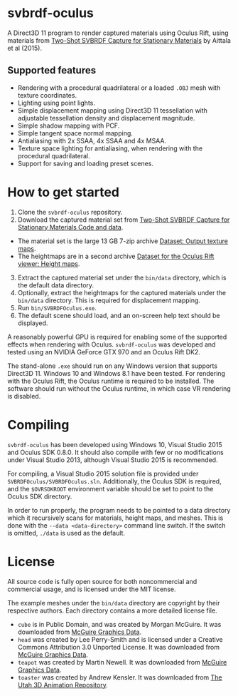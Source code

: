 # svbrdf-oculus
A Direct3D 11 program to render captured materials using Oculus Rift,
using materials from
[Two-Shot SVBRDF Capture for Stationary Materials](https://mediatech.aalto.fi/publications/graphics/TwoShotSVBRDF/) by Aittala et al (2015).

## Supported features

* Rendering with a procedural quadrilateral or a loaded `.OBJ` mesh with
  texture coordinates.
* Lighting using point lights.
* Simple displacement mapping using Direct3D 11 tessellation with
  adjustable tessellation density and displacement magnitude.
* Simple shadow mapping with PCF.
* Simple tangent space normal mapping.
* Antialiasing with 2x SSAA, 4x SSAA and 4x MSAA.
* Texture space lighting for antialiasing, when rendering with the procedural quadrilateral.
* Support for saving and loading preset scenes.

# How to get started

1. Clone the `svbrdf-oculus` repository.
2. Download the captured material set from [Two-Shot SVBRDF Capture for Stationary Materials Code and data](https://mediatech.aalto.fi/publications/graphics/TwoShotSVBRDF/code_and_data.html).
  * The material set is the large 13 GB 7-zip archive [Dataset: Output texture maps](https://mediatech.aalto.fi/publications/graphics/TwoShotSVBRDF/twoshot_data_results.7z).
  * The heightmaps are in a second archive [Dataset for the Oculus Rift viewer: Height maps](https://mediatech.aalto.fi/publications/graphics/TwoShotSVBRDF/heightfields.zip).
3. Extract the captured material set under the `bin/data` directory,
   which is the default data directory.
4. Optionally, extract the heightmaps for the captured materials under
   the `bin/data` directory. This is required for displacement mapping.
5. Run `bin/SVBRDFOculus.exe`.
6. The default scene should load, and an on-screen help text should be
   displayed.

A reasonably powerful GPU is required for enabling some of the supported
effects when rendering with Oculus. `svbrdf-oculus` was developed and
tested using an NVIDIA GeForce GTX 970 and an Oculus Rift DK2.

The stand-alone `.exe` should run on any Windows version that supports
Direct3D 11. Windows 10 and Windows 8.1 have been tested. For rendering
with the Oculus Rift, the Oculus runtime is required to be installed.
The software should run without the Oculus runtime, in which case VR
rendering is disabled.

# Compiling

`svbrdf-oculus` has been developed using Windows 10, Visual Studio 2015
and Oculus SDK 0.8.0. It should also compile with few or no
modifications under Visual Studio 2013, although Visual Studio 2015 is
recommended.

For compiling, a Visual Studio 2015 solution file is provided under
`SVBRDFOculus/SVBRDFOculus.sln`. Additionally, the Oculus SDK is
required, and the `$OVRSDKROOT` environment variable should be set to
point to the Oculus SDK directory.

In order to run properly, the program needs to be pointed to a data
directory which it recursively scans for materials, height maps, and
meshes. This is done with the `--data <data-directory>` command line
switch. If the switch is omitted, `./data` is used as the default.

# License

All source code is fully open source for both noncommercial and
commercial usage, and is licensed under the MIT license.

The example meshes under the `bin/data` directory are copyright by their
respective authors. Each directory contains a more detailed license
file.
* `cube` is in Public Domain, and was created by Morgan McGuire. It was
  downloaded from [McGuire Graphics Data](http://graphics.cs.williams.edu/data/meshes.xml).
* `head` was created by Lee Perry-Smith and is licensed under a Creative
  Commons Attribution 3.0 Unported License. It was downloaded from [McGuire Graphics Data](http://graphics.cs.williams.edu/data/meshes.xml).
* `teapot` was created by Martin Newell. It was downloaded from [McGuire Graphics Data](http://graphics.cs.williams.edu/data/meshes.xml).
* `toaster` was created by Andrew Kensler. It was downloaded from [The Utah 3D Animation Repository](http://www.sci.utah.edu/~wald/animrep/).

